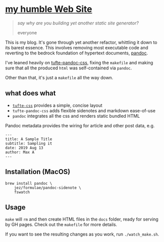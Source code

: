 # [my humble Web Site](https://maxalcala.com)

> _say why are you building yet another static site generator?_
>
> everyone

This is my blog. It's gone through yet another refactor, whittling it down to its barest essence. This involves removing most executable code and reverting to the bedrock foundation of hypertext documents, [pandoc](https://pandoc.org/).

I've leaned heavily on [tufte-pandoc-css](https://github.com/jez/tufte-pandoc-css/tree/master), fixing the `makefile` and making sure that all the produced `html` was self-contained via `pandoc`.

Other than that, it's just a `makefile` all the way down.

## what does what

- [`tufte-css`](https://edwardtufte.github.io/tufte-css/) provides a simple, concise layout
- `tufte-pandoc-css` adds flexible sidenotes and markdown ease-of-use
- `pandoc` integrates all the css and renders static bundled HTML

Pandoc metadata provides the wiring for article and other post data, e.g.

```text
---
title: A Sample Title
subtitle: Sampling it
date: 2019 Aug 13
author: Max A
---

```

## Installation (MacOS)

```shell
brew install pandoc \
    jez/formulae/pandoc-sidenote \
    fswatch
```

## Usage

`make` will `rm` and then create HTML files in the `docs` folder, ready for serving by GH pages. Check out the `makefile` for more details.

If you want to see the resulting changes as you work, run `./watch_make.sh`.

